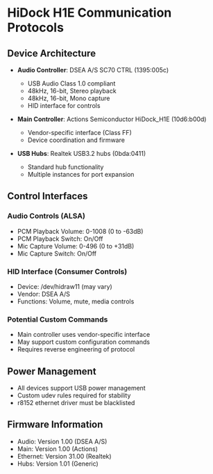 
# HiDock H1E Communication Protocols

## Device Architecture
- **Audio Controller**: DSEA A/S SC70 CTRL (1395:005c)
  - USB Audio Class 1.0 compliant
  - 48kHz, 16-bit, Stereo playback
  - 48kHz, 16-bit, Mono capture
  - HID interface for controls
  
- **Main Controller**: Actions Semiconductor HiDock_H1E (10d6:b00d)
  - Vendor-specific interface (Class FF)
  - Device coordination and firmware
  
- **USB Hubs**: Realtek USB3.2 hubs (0bda:0411)
  - Standard hub functionality
  - Multiple instances for port expansion

## Control Interfaces

### Audio Controls (ALSA)
- PCM Playback Volume: 0-1008 (0 to -63dB)
- PCM Playback Switch: On/Off
- Mic Capture Volume: 0-496 (0 to +31dB)
- Mic Capture Switch: On/Off

### HID Interface (Consumer Controls)
- Device: /dev/hidraw11 (may vary)
- Vendor: DSEA A/S
- Functions: Volume, mute, media controls

### Potential Custom Commands
- Main controller uses vendor-specific interface
- May support custom configuration commands
- Requires reverse engineering of protocol

## Power Management
- All devices support USB power management
- Custom udev rules required for stability
- r8152 ethernet driver must be blacklisted

## Firmware Information
- Audio: Version 1.00 (DSEA A/S)
- Main: Version 1.00 (Actions)
- Ethernet: Version 31.00 (Realtek)
- Hubs: Version 1.01 (Generic)
